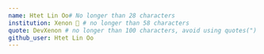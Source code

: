 ```yaml
---
name: Htet Lin Oo# No longer than 28 characters
institution: Xenon 🚩 # no longer than 58 characters
quote: DevXenon # no longer than 100 characters, avoid using quotes(") to guarantee the format remains the same.
github_user: Htet Lin Oo
---
```



